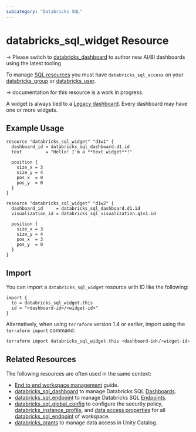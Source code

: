 ```yaml
---
subcategory: "Databricks SQL"
---
```

# databricks_sql_widget Resource

-> Please switch to [databricks_dashboard](dashboard.md) to author new AI/BI dashboards using the latest tooling

To manage [SQL resources](https://docs.databricks.com/sql/get-started/concepts.html) you must have `databricks_sql_access` on your [databricks_group](group.md#databricks_sql_access) or [databricks_user](user.md#databricks_sql_access).

-> documentation for this resource is a work in progress.

A widget is always tied to a [Legacy dashboard](sql_dashboard.md). Every dashboard may have one or more widgets.

## Example Usage

```hcl
resource "databricks_sql_widget" "d1w1" {
  dashboard_id = databricks_sql_dashboard.d1.id
  text         = "Hello! I'm a **text widget**!"

  position {
    size_x = 3
    size_y = 4
    pos_x  = 0
    pos_y  = 0
  }
}

resource "databricks_sql_widget" "d1w2" {
  dashboard_id     = databricks_sql_dashboard.d1.id
  visualization_id = databricks_sql_visualization.q1v1.id

  position {
    size_x = 3
    size_y = 4
    pos_x  = 3
    pos_y  = 0
  }
}
```

## Import

You can import a `databricks_sql_widget` resource with ID like the following:

```hcl
import {
  to = databricks_sql_widget.this
  id = "<dashboard-id>/<widget-id>"
}
```

Alternatively, when using `terraform` version 1.4 or earlier, import using the `terraform import` command:

```bash
terraform import databricks_sql_widget.this <dashboard-id>/<widget-id>
```

## Related Resources

The following resources are often used in the same context:

* [End to end workspace management](../guides/workspace-management.md) guide.
* [databricks_sql_dashboard](sql_dashboard.md) to manage Databricks SQL [Dashboards](https://docs.databricks.com/sql/user/dashboards/index.html).
* [databricks_sql_endpoint](sql_endpoint.md) to manage Databricks SQL [Endpoints](https://docs.databricks.com/sql/admin/sql-endpoints.html).
* [databricks_sql_global_config](sql_global_config.md) to configure the security policy, [databricks_instance_profile](instance_profile.md), and [data access properties](https://docs.databricks.com/sql/admin/data-access-configuration.html) for all [databricks_sql_endpoint](sql_endpoint.md) of workspace.
* [databricks_grants](grant.md) to manage data access in Unity Catalog.

